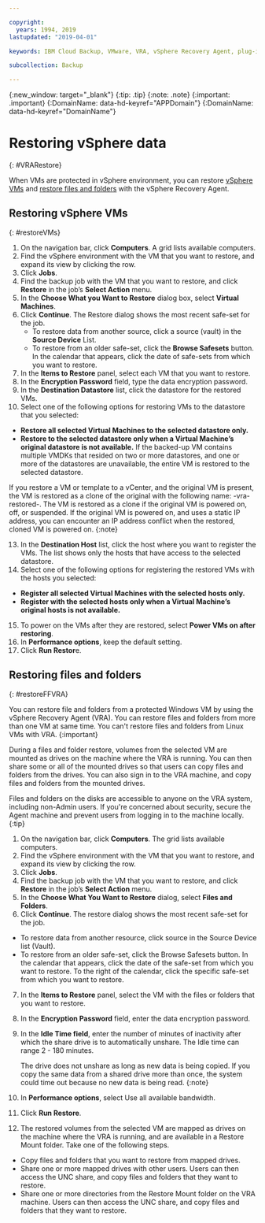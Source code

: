 ```yaml
---

copyright:
  years: 1994, 2019
lastupdated: "2019-04-01"

keywords: IBM Cloud Backup, VMware, VRA, vSphere Recovery Agent, plug-in, plugin, EVault, Carbonite, vSphere, backups

subcollection: Backup

---
```

{:new_window: target="_blank"}
{:tip: .tip}
{:note: .note}
{:important: .important}
{:DomainName: data-hd-keyref="APPDomain"}
{:DomainName: data-hd-keyref="DomainName"}

# Restoring vSphere data
{: #VRARestore}

When VMs are protected in vSphere environment, you can restore [vSphere VMs](#restoreVMs) and [restore files and folders](#restoreFFVRA)  with the vSphere Recovery Agent.

## Restoring vSphere VMs
{: #restoreVMs}

1.	On the navigation bar, click **Computers**. A grid lists available computers.
2.	Find the vSphere environment with the VM that you want to restore, and expand its view by clicking the row.
3.	Click **Jobs**.
4.	Find the backup job with the VM that you want to restore, and click **Restore** in the job’s **Select Action** menu.
5.	In the **Choose What you Want to Restore** dialog box, select **Virtual Machines**.
6.	Click **Continue**. The Restore dialog shows the most recent safe-set for the job.
    * To restore data from another source, click a source (vault) in the **Source Device** List.
    *	To restore from an older safe-set, click the **Browse Safesets** button. In the calendar that appears, click the date of safe-sets from which you want to restore.
7.	In the **Items to Restore** panel, select each VM that you want to restore.
8.	In the **Encryption Password** field, type the data encryption password.
9.	In the **Destination Datastore** list, click the datastore for the restored VMs.
10.	Select one of the following options for restoring VMs to the datastore that you selected:
  * **Restore all selected Virtual Machines to the selected datastore only.**
  * **Restore to the selected datastore only when a Virtual Machine’s original datastore is not available.** If the backed-up VM contains multiple VMDKs that resided on two or more datastores, and one or more of the datastores are unavailable, the entire VM is restored to the selected datastore.

  If you restore a VM or template to a vCenter, and the original VM is present, the VM is restored as a clone of the original with the following name: <VMname>-vra-restored-<Date>. The VM is restored as a clone if the original VM is powered on, off, or suspended. If the original VM is powered on, and uses a static IP address, you can encounter an IP address conflict when the restored, cloned VM is powered on.
  {:note}

13.	In the **Destination Host** list, click the host where you want to register the VMs. The list shows only the hosts that have access to the selected datastore.
14.	Select one of the following options for registering the restored VMs with the hosts you selected:
  * **Register all selected Virtual Machines with the selected  hosts only.**
  * **Register with the selected hosts only when a Virtual Machine’s original hosts is not available.**
15.	To power on the VMs after they are restored, select **Power VMs on after restoring**.
16.	In **Performance options**, keep the default setting.
17.	Click **Run Restor**e.

## Restoring files and folders
{: #restoreFFVRA}

You can restore file and folders from a protected Windows VM by using the vSphere Recovery Agent (VRA). You can restore files and folders from more than one VM at same time. You can't restore files and folders from Linux VMs with VRA.
{:important}

During a files and folder restore, volumes from the selected VM are mounted as drives on the machine where the VRA is running. You can then share some or all of the mounted drives so that users can copy files and folders from the drives. You can also sign in to the VRA machine, and copy files and folders from the mounted drives.

Files and folders on the disks are accessible to anyone on the VRA system, including non-Admin users. If you're concerned about security, secure the Agent machine and prevent users from logging in to the machine locally.
{:tip}

1. On the navigation bar, click **Computers**. The grid lists available computers.
2. Find the vSphere environment with the VM that you want to restore, and expand its view by clicking the row.
3. Click **Jobs**.
4. Find the backup job with the VM that you want to restore, and click **Restore** in the job’s **Select Action** menu.
5. In the **Choose What You Want to Restore** dialog, select **Files and Folders**.
6. Click **Continue**. The restore dialog shows the most recent safe-set for the job.
  * To restore data from another resource, click source in the Source Device list (Vault).
  * To restore from an older safe-set, click the Browse Safesets button. In the calendar that appears, click the date of the safe-set from which you want to restore. To the right of the calendar, click the specific safe-set from which you want to restore.
7. In the **Items to Restore** panel, select the VM with the files or folders that you want to restore.
8. In the **Encryption Password** field, enter the data encryption password.
9. In the **Idle Time field**, enter the number of minutes of inactivity after which the share drive is to automatically unshare. The Idle time can range 2 - 180 minutes.

    The drive does not unshare as long as new data is being copied. If you copy the same data from a shared drive more than once, the system could time out because no new data is being read.
    {:note}

10.	In **Performance options**, select Use all available bandwidth.
11.	Click **Run Restore**.
12. The restored volumes from the selected VM are mapped as drives on the machine where the VRA is running, and are available in a Restore Mount folder.  Take one of the following steps.
  * Copy files and folders that you want to restore from mapped drives.
  * Share one or more mapped drives with other users. Users can then access the UNC share, and copy files and folders that they want to restore.
  * Share one or more directories from the Restore Mount folder on the VRA machine. Users can then access the UNC share, and copy files and folders that they want to restore.
